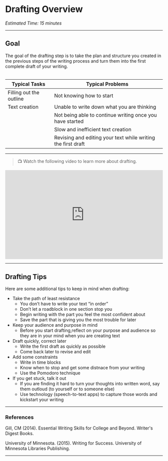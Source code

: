 # Drafting Overview
*Estimated Time: 15 minutes*

---

## Goal

The goal of the drafting step is to take the plan and structure you created in the previous steps of the writing process and turn them into the first complete draft of your writing.
<br/><br/> 

| **Typical Tasks** | **Typical Problems** | 
| --- | --- |
| Filling out the outline | Not knowing how to start |
| Text creation| Unable to write down what you are thinking |
|  | Not being able to continue writing once you have started |
|  | Slow and inefficient text creation |
|  | Revising and editing your text while writing the first draft |

---

> 📺 Watch the following video to learn more about drafting.

<div style="position: relative; padding-bottom: 56.25%; height: 0;"><iframe src="https://www.youtube.com/embed/omWlLhcN3yk" title="YouTube video player" frameborder="0" allow="accelerometer; autoplay; clipboard-write; encrypted-media; gyroscope; picture-in-picture" allowfullscreen style="position: absolute; top: 0; left: 0; width: 100%; height: 100%;"></iframe></div>

---

## Drafting Tips

Here are some additional tips to keep in mind when drafting:
- Take the path of least resistance
  - You don’t have to write your text “in order”
  - Don’t let a roadblock in one section stop you
  - Begin writing with the part you feel the most confident about
  - Save the part that is giving you the most trouble for later
- Keep your audience and purpose in mind
  - Before you start drafting,reflect on your purpose and audience so they are in your mind when you are creating text
- Draft quickly, correct later
  - Write the first draft as quickly as possible
  - Come back later to revise and edit
- Add some constraints 
  - Write in time blocks
  - Know when to stop and get some distnace from your writing
  - Use the Pomodoro technique
- If you get stuck, talk it out
  - If you are finding it hard to turn your thoughts into written word, say them outloud (to yourself or to someone else)
  - Use technology (speech-to-text apps) to capture those words and kickstart your writing 

---
### References

Gill, CM (2014). Essential Writing Skills for College and Beyond. Writer's Digest Books. 

University of Minnesota. (2015). Writing for Success. University of Minnesota Libraries Publishing.

---
